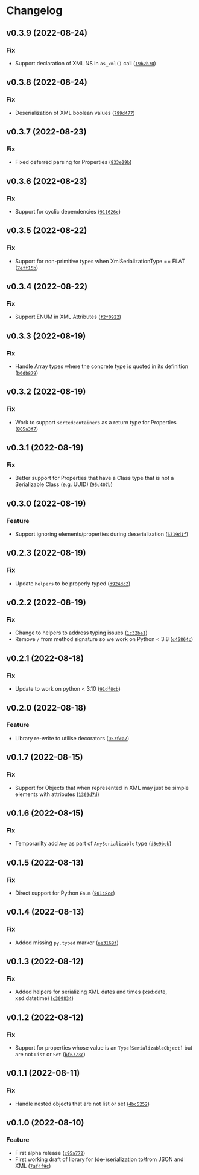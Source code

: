 # Changelog

<!--next-version-placeholder-->

## v0.3.9 (2022-08-24)
### Fix
* Support declaration of XML NS in `as_xml()` call ([`19b2b70`](https://github.com/madpah/serializable/commit/19b2b7048fdd7048d62f618987c13f2d3a457726))

## v0.3.8 (2022-08-24)
### Fix
* Deserialization of XML boolean values ([`799d477`](https://github.com/madpah/serializable/commit/799d4773d858fdf8597bef905302a373ca150db8))

## v0.3.7 (2022-08-23)
### Fix
* Fixed deferred parsing for Properties ([`833e29b`](https://github.com/madpah/serializable/commit/833e29b8391c85931b12c98f87a2faf3a68d388e))

## v0.3.6 (2022-08-23)
### Fix
* Support for cyclic dependencies ([`911626c`](https://github.com/madpah/serializable/commit/911626c88fb260049fdf2931f6ea1b0b05d7166a))

## v0.3.5 (2022-08-22)
### Fix
* Support for non-primitive types when XmlSerializationType == FLAT ([`7eff15b`](https://github.com/madpah/serializable/commit/7eff15bbb8d20760418071c005d65d2623b44eab))

## v0.3.4 (2022-08-22)
### Fix
* Support ENUM in XML Attributes ([`f2f0922`](https://github.com/madpah/serializable/commit/f2f0922f2d0280185f6fc7f96408d6647588c8d2))

## v0.3.3 (2022-08-19)
### Fix
* Handle Array types where the concrete type is quoted in its definition ([`b6db879`](https://github.com/madpah/serializable/commit/b6db879d72822ada74a41362594b009f09349da9))

## v0.3.2 (2022-08-19)
### Fix
* Work to support `sortedcontainers` as a return type for Properties ([`805a3f7`](https://github.com/madpah/serializable/commit/805a3f7a10e41f63b132ac0bb234497d5d39fe2b))

## v0.3.1 (2022-08-19)
### Fix
* Better support for Properties that have a Class type that is not a Serializable Class (e.g. UUID) ([`95d407b`](https://github.com/madpah/serializable/commit/95d407b4456d8f106cf54ceb650cbde1aab69457))

## v0.3.0 (2022-08-19)
### Feature
* Support ignoring elements/properties during deserialization ([`6319d1f`](https://github.com/madpah/serializable/commit/6319d1f9e632a941b1d79a63083c1ecb194105be))

## v0.2.3 (2022-08-19)
### Fix
* Update `helpers` to be properly typed ([`d924dc2`](https://github.com/madpah/serializable/commit/d924dc2d3b5f02c61ff6ac36fa10fa6adaac7022))

## v0.2.2 (2022-08-19)
### Fix
* Change to helpers to address typing issues ([`1c32ba1`](https://github.com/madpah/serializable/commit/1c32ba143504a605a77df4908422a95d0bd07edf))
* Remove `/` from method signature so we work on Python < 3.8 ([`c45864c`](https://github.com/madpah/serializable/commit/c45864cd6c90ed38d8cedd944adcfe43b32326b2))

## v0.2.1 (2022-08-18)
### Fix
* Update to work on python < 3.10 ([`91df8cb`](https://github.com/madpah/serializable/commit/91df8cbb718db15ea182888aa796db32b8015004))

## v0.2.0 (2022-08-18)
### Feature
* Library re-write to utilise decorators ([`957fca7`](https://github.com/madpah/serializable/commit/957fca757d89dc1b8ef9b13357a5a9380dbe94ff))

## v0.1.7 (2022-08-15)
### Fix
* Support for Objects that when represented in XML may just be simple elements with attributes ([`1369d7d`](https://github.com/madpah/serializable/commit/1369d7d755d9e50273b72e2fdd7d2967442e5bde))

## v0.1.6 (2022-08-15)
### Fix
* Temporarilty add `Any` as part of `AnySerializable` type ([`d3e9beb`](https://github.com/madpah/serializable/commit/d3e9bebd7b8dc78d4eb36447ad0b1ee46e2745e0))

## v0.1.5 (2022-08-13)
### Fix
* Direct support for Python `Enum` ([`50148cc`](https://github.com/madpah/serializable/commit/50148cc98a26e4e51479b491acb58451ea5b42b6))

## v0.1.4 (2022-08-13)
### Fix
* Added missing `py.typed` marker ([`ee3169f`](https://github.com/madpah/serializable/commit/ee3169f466353a88922174b40f5b29cb98998be9))

## v0.1.3 (2022-08-12)
### Fix
* Added helpers for serializing XML dates and times (xsd:date, xsd:datetime) ([`c309834`](https://github.com/madpah/serializable/commit/c3098346abf445876d99ecb768d7a4a08b12a291))

## v0.1.2 (2022-08-12)
### Fix
* Support for properties whose value is an `Type[SerializableObject]` but are not `List` or `Set` ([`bf6773c`](https://github.com/madpah/serializable/commit/bf6773c40f3f45dbe2821fdbe785b369f0b3b71c))

## v0.1.1 (2022-08-11)
### Fix
* Handle nested objects that are not list or set ([`4bc5252`](https://github.com/madpah/serializable/commit/4bc525258d0ee655beabace18e41323b4b67ae1b))

## v0.1.0 (2022-08-10)
### Feature
* First alpha release ([`c95a772`](https://github.com/madpah/serializable/commit/c95a7724186b6e45554624b5238c719d172ffc9f))
* First working draft of library for (de-)serialization to/from JSON and XML ([`7af4f9c`](https://github.com/madpah/serializable/commit/7af4f9c4a100f1ce10502ecef228f42ea61e9c22))


